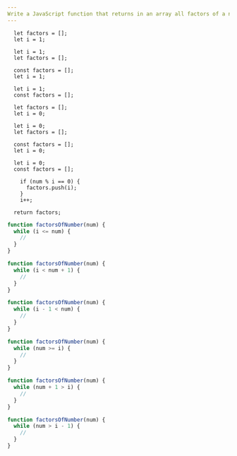 ```yaml
---
Write a JavaScript function that returns in an array all factors of a number using a "while" loop.
---
```


```initial
  let factors = [];
  let i = 1;
```

```initial
  let i = 1;
  let factors = [];
```

```initial
  const factors = [];
  let i = 1;
```

```initial
  let i = 1;
  const factors = [];
```

```initial
  let factors = [];
  let i = 0;
```

```initial
  let i = 0;
  let factors = [];
```

```initial
  const factors = [];
  let i = 0;
```

```initial
  let i = 0;
  const factors = [];
```

```transformation
    if (num % i == 0) {
      factors.push(i);
    }
    i++;
```

```final
  return factors;
```

```js
function factorsOfNumber(num) {
  while (i <= num) {
    //
  }
}
```

```js
function factorsOfNumber(num) {
  while (i < num + 1) {
    //
  }
}
```

```js
function factorsOfNumber(num) {
  while (i - 1 < num) {
    //
  }
}
```

```js
function factorsOfNumber(num) {
  while (num >= i) {
    //
  }
}
```

```js
function factorsOfNumber(num) {
  while (num + 1 > i) {
    //
  }
}
```

```js
function factorsOfNumber(num) {
  while (num > i - 1) {
    //
  }
}
```
